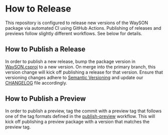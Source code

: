 # How to Release

This repository is configured to release new versions of the WaySON package via automated CI using GitHub Actions. Publishing of releases and previews follow slightly different workflows. See below for details.

## How to Publish a Release

In order to publish a new release, bump the package version in [WaySON.csproj](src/WaySON/WaySON.csproj) to a new version. On merge into the primary branch, this version change will kick off publishing a release for that version. Ensure that versioning changes adhere to [Semantic Versioning](https://semver.org/spec/v2.0.0.html) and update our [CHANGELOG](CHANGELOG.md) file accordingly.

## How to Publish a Preview

In order to publish a preview, tag the commit with a preview tag that follows one of the tag formats defined in the [publish-preview](.github/workflows/publish-preview.yml) workflow. This will kick off publishing a preview package with a version that matches the preview tag.
